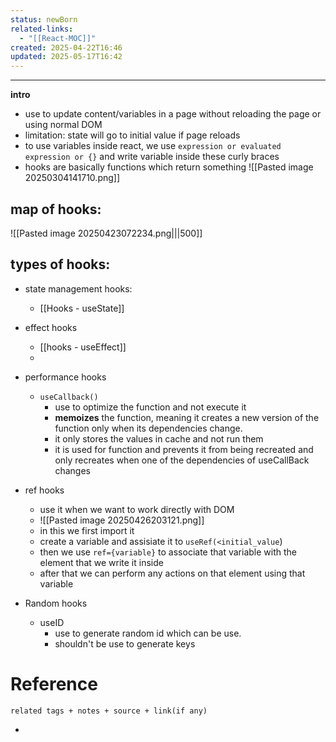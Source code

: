 ```yaml
---
status: newBorn
related-links:
  - "[[React-MOC]]"
created: 2025-04-22T16:46
updated: 2025-05-17T16:42
---
```

---


**intro**
- use to update content/variables in a page without reloading the page or using normal DOM
- limitation: state will go to initial value if page reloads
- to use variables inside react, we use `expression or evaluated expression or {}` and write variable inside these curly braces
- hooks are basically functions which return something
	![[Pasted image 20250304141710.png]]


## map of hooks:

![[Pasted image 20250423072234.png|||500]]


## types of hooks:

- state management hooks:
	- [[Hooks - useState]]

- effect hooks
	- [[hooks - useEffect]]
	- 
- performance hooks
	- `useCallback()`
		- use to optimize the function and not execute it
		- **memoizes** the function, meaning it creates a new version of the function only when its dependencies change.
		- it only stores the values in cache and not run them
		- it is used for function and prevents it from being recreated and only recreates when one of the dependencies of useCallBack changes
- ref hooks
	- use it when we want to work directly with DOM
	- ![[Pasted image 20250426203121.png]]
	- in this we first import it
	- create a variable and assisiate it to `useRef(<initial_value`) 
	- then we use `ref={variable}` to associate that variable with the element that we write it inside
	- after that we can perform any actions on that element using that variable
- Random hooks
	- useID
		- use to generate random id which can be use.
		- shouldn't be use to generate keys



# Reference
`related tags + notes + source + link(if any)`
 

- 